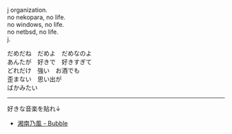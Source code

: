 j organization.  
no nekopara, no life.  
no windows, no life.  
no netbsd, no life.  
j.

だめだね　だめよ　だめなのよ  
あんたが　好きで　好きすぎて  
どれだけ　強い　お酒でも  
歪まない　思い出が  
ばかみたい

---

好きな音楽を貼れ↓  
- [湘南乃風 - Bubble](https://www.youtube.com/watch?v=wcjvmvTv88U)
